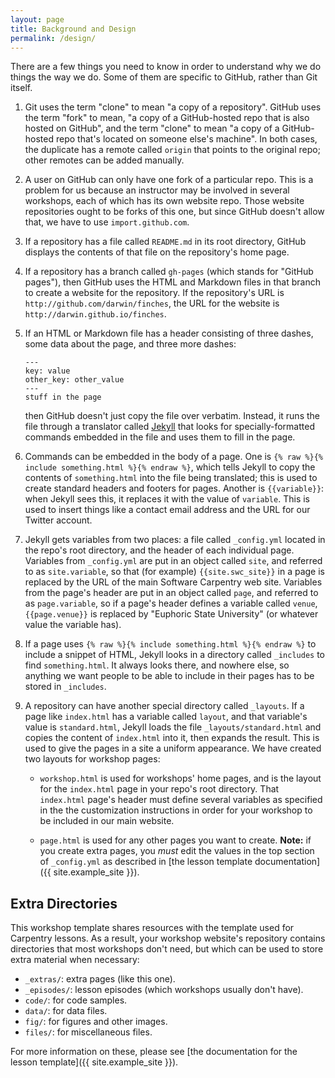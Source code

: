 ```yaml
---
layout: page
title: Background and Design
permalink: /design/
---
```

There are a few things you need to know in order to understand why we
do things the way we do.  Some of them are specific to GitHub, rather
than Git itself.

1.  Git uses the term "clone" to mean "a copy of a repository".
    GitHub uses the term "fork" to mean, "a copy of a GitHub-hosted
    repo that is also hosted on GitHub", and the term "clone" to mean
    "a copy of a GitHub-hosted repo that's located on someone else's
    machine".  In both cases, the duplicate has a remote called
    `origin` that points to the original repo; other remotes can be
    added manually.

2.  A user on GitHub can only have one fork of a particular repo.
    This is a problem for us because an instructor may be involved in
    several workshops, each of which has its own website repo.  Those
    website repositories ought to be forks of this one, but since
    GitHub doesn't allow that, we have to use `import.github.com`.

3.  If a repository has a file called `README.md` in its root
    directory, GitHub displays the contents of that file on the
    repository's home page.

4.  If a repository has a branch called `gh-pages` (which stands for
    "GitHub pages"), then GitHub uses the HTML and Markdown files in
    that branch to create a website for the repository.  If the
    repository's URL is `http://github.com/darwin/finches`, the URL
    for the website is `http://darwin.github.io/finches`.

5.  If an HTML or Markdown file has a header consisting of three
    dashes, some data about the page, and three more dashes:

    ~~~
    ---
    key: value
    other_key: other_value
    ---
    stuff in the page
    ~~~

    then GitHub doesn't just copy the file over verbatim.  Instead, it
    runs the file through a translator called [Jekyll][jekyll] that
    looks for specially-formatted commands embedded in the file and
    uses them to fill in the page.

6.  Commands can be embedded in the body of a page.  One is
    `{% raw %}{% include something.html %}{% endraw %}`, which tells
    Jekyll to copy the contents of `something.html` into the file
    being translated; this is used to create standard headers and
    footers for pages.  Another is `{{variable}}`: when Jekyll sees
    this, it replaces it with the value of `variable`.  This is used
    to insert things like a contact email address and the URL for our
    Twitter account.

7.  Jekyll gets variables from two places: a file called `_config.yml`
    located in the repo's root directory, and the header of each
    individual page.  Variables from `_config.yml` are put in an
    object called `site`, and referred to as `site.variable`, so that
    (for example) `{{site.swc_site}}` in a page is replaced by the URL
    of the main Software Carpentry web site.  Variables from the
    page's header are put in an object called `page`, and referred to
    as `page.variable`, so if a page's header defines a variable
    called `venue`, `{{page.venue}}` is replaced by "Euphoric State
    University" (or whatever value the variable has).

8.  If a page uses `{% raw %}{% include something.html %}{% endraw %}`
    to include a snippet of HTML, Jekyll looks in a directory called
    `_includes` to find `something.html`.  It always looks there, and
    nowhere else, so anything we want people to be able to include in
    their pages has to be stored in `_includes`.

9.  A repository can have another special directory called `_layouts`.
    If a page like `index.html` has a variable called `layout`, and
    that variable's value is `standard.html`, Jekyll loads the file
    `_layouts/standard.html` and copies the content of `index.html`
    into it, then expands the result.  This is used to give the pages
    in a site a uniform appearance.
    We have created two layouts for workshop pages:

    * `workshop.html` is used for workshops' home pages, and is the
      layout for the `index.html` page in your repo's root directory.
      That `index.html` page's header must define several variables as
      specified in the the customization instructions in order for
      your workshop to be included in our main website.

    * `page.html` is used for any other pages you want to create.
      **Note:** if you create extra pages, you *must* edit the values
      in the top section of `_config.yml` as described in
      [the lesson template documentation]({{ site.example_site }}).

## Extra Directories

This workshop template shares resources with the template used for
Carpentry lessons.  As a result, your workshop website's repository
contains directories that most workshops don't need, but which can be
used to store extra material when necessary:

*   `_extras/`: extra pages (like this one).
*   `_episodes/`: lesson episodes (which workshops usually don't have).
*   `code/`: for code samples.
*   `data/`: for data files.
*   `fig/`: for figures and other images.
*   `files/`: for miscellaneous files.

For more information on these, please see [the documentation for the
lesson template]({{ site.example_site }}).

[jekyll]: https://jekyllrb.com/
